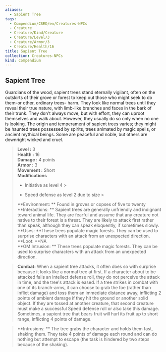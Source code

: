 ```yaml
---
aliases:
  - Sapient Tree
tags:
  - Compendium/CSRD/en/Creatures-NPCs
  - Creature
  - Creature/Kind/Creature
  - Creature/Level/3
  - Creature/Armor/3
  - Creature/Health/16
title: Sapient Tree
collection: Creatures-NPCs
kind: Compendium
---
```

## Sapient Tree  
Guardians of the wood, sapient trees stand eternally vigilant, often on the outskirts of their grove or forest to keep out those who might seek to do them-or other, ordinary trees- harm. They look like normal trees until they reveal their true nature, with limb-like branches and faces in the bark of their trunk. They don't always move, but with effort, they can uproot themselves and walk about. However, they usually do so only when no one is looking. The origin and temperament of sapient trees varies; they might be haunted trees possessed by spirits, trees animated by magic spells, or ancient mythical beings. Some are peaceful and noble, but others are downright wicked and cruel.  

  
> **Level :** 3  
> **Health :** 16  
> **Damage :** 4 points  
> **Armor :** 3  
> **Movement :** Short  
> **Modifications**  
>- Initiative as level 4 >
>  
>- Speed defense as level 2 due to size >
>  
> **Environment: ** Found in groves or copses of five to twenty  
> **Interactions: ** Sapient trees are generally unfriendly and indignant toward animal life. They are fearful and assume that any creature not native to their forest is a threat. They are likely to attack first rather than speak, although they can speak eloquently, if sometimes slowly.  
> **Uses: **These trees populate magic forests. They can be used to surprise characters with an attack from an unexpected direction.  
> **Loot: **NA  
> **GM Intrusion: ** These trees populate magic forests. They can be used to surprise characters with an attack from an unexpected direction.  

> **Combat:** 
> When a sapient tree attacks, it often does so with surprise because it looks like a normal tree at first. If a character about to be attacked fails an Intellect defense roll, they do not perceive the attack in time, and the tree's attack is eased. 
If a tree strikes in combat with one of its branch-arms, it can choose to grab the foe (rather than inflict damage) and toss them an immediate distance away, inflicting 2 points of ambient damage if they hit the ground or another solid object. If they are tossed at another creature, that second creature must make a successful Speed defense roll or also take this damage. 
Sometimes, a sapient tree that bears fruit will hurl its fruit up to short range, inflicting 4 points of damage.  
  

> **Intrusions: ** 
> The tree grabs the character and holds them fast, shaking them. They take 4 points of damage each round and can do nothing but attempt to escape (the task is hindered by two steps because of the shaking).  
